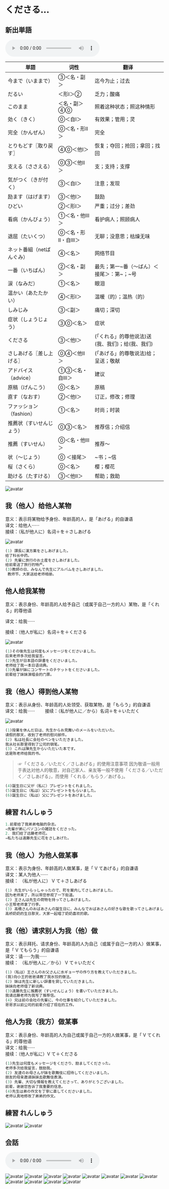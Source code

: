 # くださる...

## 新出単語

<vue-plyr>
  <audio controls crossorigin playsinline loop>
    <source src="../audio/c/3-3-たんご.mp3" type="audio/mp3" />
  </audio>
 </vue-plyr>
 
| 単語                                     | 词性                  | 翻译                                                           |
| ---------------------------------------- | --------------------- | -------------------------------------------------------------- |
| 今まで（<JpWord>いままで</JpWord>）| ③＜名・副＞| 迄今为止；过去| 
|  <JpWord>だるい</JpWord>| ＜形Ⅰ＞②| 乏力；酸痛| 
| <JpWord>このまま</JpWord>| ＜名・副＞④⓪| 照着这种状态；照这种情形| 
|  効く（<JpWord>きく</JpWord>）| ⓪＜自Ⅰ＞| 有效果；管用；灵| 
| 完全（<JpWord>かんぜん</JpWord>）| ⓪＜名・形Ⅱ＞| 完全| 
| <JpWord>とりもどす</JpWord>〖取り戻す〗| ④⓪＜他Ⅰ＞| 恢复；夺回；抢回；拿回；找回| 
| 支える（<JpWord>ささえる</JpWord>）| ⓪③＜他Ⅱ＞| 支；支持；支撑| 
| 気がつく（<JpWord>きが付く</JpWord>）| ③＜自Ⅰ＞| 注意；发现| 
| 励ます（<JpWord>はげます</JpWord>）| ③＜他Ⅰ＞| 鼓励| 
| <JpWord>ひどい</JpWord>| ②＜形Ⅰ＞| 严重；过分；差劲| 
| 看病（<JpWord>かんびょう</JpWord>）| ①＜名・他Ⅲ＞| 看护病人；照顾病人| 
|  退屈（<JpWord>たいくつ</JpWord>）| ⓪＜名・形Ⅱ・自Ⅲ＞| 无聊；没意思；枯燥无味| 
| ネット番組（<JpWord>netばんぐみ</JpWord>）| ④＜名＞| 网络节目| 
|  一番（<JpWord>いちばん</JpWord>）| ②＜名・副＞| 最先；第一~番（～ばん）＜接尾＞：第~；~号| 
| 涙（<JpWord>なみだ</JpWord>）| ①＜名＞| 眼泪| 
| 温かい（<JpWord>あたたかい</JpWord>）| ④＜形Ⅰ＞| 温暖（的）；温热（的）| 
| <JpWord>しみじみ</JpWord>| ③＜副＞| 痛切；深切| 
| 症状（<JpWord>しょうじょう</JpWord>）| ③⓪＜名＞| 症状| 
| <JpWord>くださる</JpWord>| ③＜他Ⅰ＞| (「くれる」的尊他说法)送(我、我们)；给(我、我们)| 
| <JpWord>さしあげる</JpWord>〖差し上げる〗| ⓪④＜他Ⅱ＞| (「あげる」的尊敬说法)给；呈送；敬献| 
| <JpWord>アドバイス</JpWord>（advice）| ①③＜名・自Ⅲ＞| 建议| 
| 原稿（<JpWord>げんこう</JpWord>）| ⓪＜名＞| 原稿| 
| 直す（<JpWord>なおす</JpWord>）| ②＜他Ⅰ＞| 订正，修改；修理| 
| フ<JpWord>ァッション</JpWord>（fashion）| ①＜名＞| 时尚；时装| 
| 推薦状（<JpWord>すいせんじょう</JpWord>）| ⓪③＜名＞| 推荐信；介绍信| 
| 推薦（<JpWord>すいせん</JpWord>）| ⓪＜名・他Ⅲ＞| 推荐～| 
| 状（<JpWord>～じょう</JpWord>）| ⓪ ＜接尾＞| ~书；~信| 
| 桜（<JpWord>さくら</JpWord>）| ⓪＜名＞ | 樱；樱花| 
| 助ける（<JpWord>たすける</JpWord>）| ③＜他Ⅱ＞| 帮助；救助|

![avatar](../images/c/3-3-さしあげる-1.png)

## 我（他人）给他人某物

意义：表示将某物给予身份、年龄高的人，是「あげる」的自谦语  
译文：给他人······  
接续：（私が他人に）名词＋を＋さしあげる

![avatar](../images/c/3-3-やる-1.png)

```ts
(1) 課長に漢方薬をさしあげました。
给了科长中药。
(2) 先輩に旅行のお土産をさしあげました。
给前辈送了旅行的特产。
(3)教師の日、みなんで先生にアルバムをさしあげました。
 教师节，大家送给老师相册。
```

## 他人给我某物　　

意义：表示身份、年龄高的人给予自己（或属于自己一方的人）某物，是「くれる」的尊他语

译文：给我······

接续：（他人が私に）名词＋を＋くださる

![avatar](../images/c/3-3-くださる-1.png)

```ts
(1)その後先生は何度もメッセージをくださいました。
后来老师多次给我留言。
(2)先生が日本語の辞書をくださいました。
老师给了我一本日语词典。
(3)先輩が妹にコンサートのチケットをくださいました。
前辈给了妹妹演唱会的门票。
```

## 我（他人）得到他人某物

意义：表示从身份、年龄高的人处领受、获取某物，是「もらう」的自谦语　　
译文：给我······　　
接续：（私が他人に／から）名词＋を＋いただく

![avatar](../images/c/3-3-いただいた-1.png)

```ts
(1)授業を休んだ日は、先生からお見舞いのメールをいただいた。
请假的那天，收到了老师的慰问邮件。
(2) 私は社長に会社のペンをいただきました。
我从社长那里得到了公司的钢笔。
(3) これは陳先生からいただいた本です。
这是陈老师给我的书。
```

> ☞「くださる／いただく／さしあげる」的使用注意事项 因为敬语一般用于表达对他人的敬意，对自己家人、亲友等一般不使用「くださる／いただく／さしあげる」，而使用「くれる／もらう／あげる」。

```ts
(4)誕生日に父が（私に）プレゼントをくれました。
(5)誕生日に（私は）父にプレゼントをもらいました。
(6)誕生日に（私は）父にプレゼントをあげました。
```

## 練習 れんしゅう

```ts
1.前辈给了我弟弟电脑的杂志。
⇒先輩が弟にパソコンの雑誌をくださった。
2. 我们给了远藤老师花。
⇒私たちは遠藤先生に花をさしあげた。
```

## 我（他人）为他人做某事

意义：表示为身份、年龄高的人做某事，是「 Ⅴ てあげる」的自谦语  
译文：某人为他人······  
接续： （私が他人に） Ⅴ て＋さしあげる

```ts
(1) 先生がいらっしゃったので、町を案内してさしあげました。　　
因为老师来了，所以带您参观了一下街道。
(2) 王さんは先生の荷物を持ってさしあげました。
小王帮老师拿了行李。　　　　
(3) 高橋さんのおばあさんの誕生日に、みんなでおばあさんの好きな歌を歌ってさしあげました。　　
高桥奶奶的生日那天，大家一起唱了奶奶喜欢的歌。
```

## 我（他）请求别人为我（他）做

意义：表示拜托、请求身份、年龄高的人为自己（或属于自己一方的人）做某事，是「 Ⅴ てもらう」的自谦语  
译文：请······为我······  
接续： （私が他人に／から） Ⅴ て＋いただく

```ts
(1)（私は）王さんのお父さんに水ギョーザの作り方を教えていただきました。
(我)向小王的爸爸请教了我水饺的做法。
(2) 妹は先生に新しい辞書を貸していただきました。　　
妹妹向老师借了新词典。　
(3)遠藤先生に推薦状（すいせんじょう）を書いていただきました。　　
我请远藤老师为我写了推荐信。
(4) 兄は前の会社の先輩に、今の仕事を紹介していただきました。
哥哥求以前公司的前辈介绍了现在的工作。　
```

## 他人为我（我方）做某事

意义：表示身份、年龄高的人为自己或属于自己一方的人做某事，是「 Ⅴ てくれる」的尊他语  
译文：给我······  
接续：（他人が私に）Ⅴ て＋くださる

```ts
(1)先生は何度もメッセージをくださり、励ましてくださった。　　
老师多次给我留言，鼓励我。
(2) 友達のお母さんが妹を歌舞伎に招待してくださいました。　　
朋友的母亲邀请妹妹去歌舞伎表演。
(3) 先輩、大切な情報を教えてくださって、ありがとうございました。
前辈，谢谢您告诉了我重要的信息。
(4)先生は弟の作文を丁寧に直してくださいました。　
老师认真地修改了弟弟的作文。　　　　
```

## 練習 れんしゅう

![avatar](../images/c/3-3-授受-れんしゅう-1.png)
![avatar](../images/c/3-3-授受-れんしゅう-2.png)

## 会話

<vue-plyr>
  <audio controls crossorigin playsinline loop>
    <source src="../audio/c/3-3-かいわ.mp3" type="audio/mp3" />
  </audio>
 </vue-plyr>

![avatar](../images/c/3-3-かいわ-1.png)
![avatar](../images/c/3-3-かいわ-2.png)
![avatar](../images/c/3-3-かいわ-3.png)
![avatar](../images/c/3-3-かいわ-4.png)
![avatar](../images/c/3-3-かいわ-5.png)
![avatar](../images/c/3-3-かいわ-6.png)
![avatar](../images/c/3-3-かいわ-7.png)
![avatar](../images/c/3-3-かいわ-8.png)
![avatar](../images/c/3-3-かいわ-9.png)
![avatar](../images/c/3-3-かいわ-10.png)
![avatar](../images/c/3-3-かいわ-11.png)
![avatar](../images/c/3-3-かいわ-12.png)
